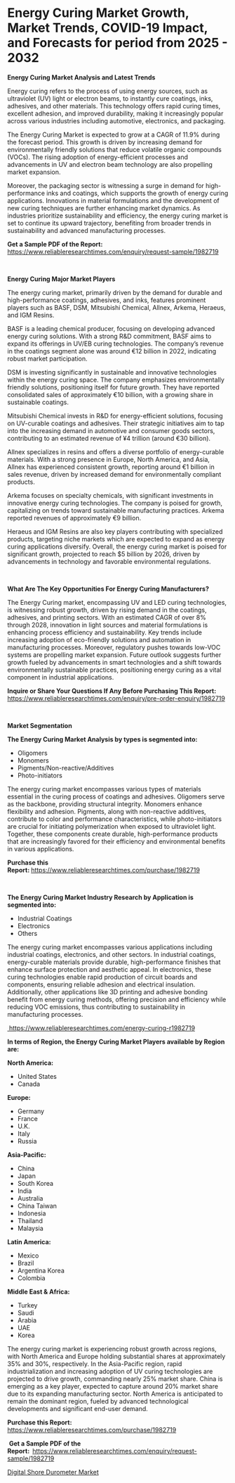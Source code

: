 <p><h1>Energy Curing Market Growth, Market Trends, COVID-19 Impact, and Forecasts for period from 2025 - 2032</h1></p><p><strong>Energy Curing Market Analysis and Latest Trends</strong></p>
<p><p>Energy curing refers to the process of using energy sources, such as ultraviolet (UV) light or electron beams, to instantly cure coatings, inks, adhesives, and other materials. This technology offers rapid curing times, excellent adhesion, and improved durability, making it increasingly popular across various industries including automotive, electronics, and packaging.</p><p>The Energy Curing Market is expected to grow at a CAGR of 11.9% during the forecast period. This growth is driven by increasing demand for environmentally friendly solutions that reduce volatile organic compounds (VOCs). The rising adoption of energy-efficient processes and advancements in UV and electron beam technology are also propelling market expansion. </p><p>Moreover, the packaging sector is witnessing a surge in demand for high-performance inks and coatings, which supports the growth of energy curing applications. Innovations in material formulations and the development of new curing techniques are further enhancing market dynamics. As industries prioritize sustainability and efficiency, the energy curing market is set to continue its upward trajectory, benefiting from broader trends in sustainability and advanced manufacturing processes.</p></p>
<p><strong>Get a Sample PDF of the Report:&nbsp;</strong> <a href="https://www.reliableresearchtimes.com/enquiry/request-sample/1982719?utm_campaign=2177&utm_medium=2&utm_source=Github&utm_content=ia&utm_term=20022025&utm_id=energy-curing">https://www.reliableresearchtimes.com/enquiry/request-sample/1982719</a></p>
<p>&nbsp;</p>
<p><strong>Energy Curing Major Market Players</strong></p>
<p><p>The energy curing market, primarily driven by the demand for durable and high-performance coatings, adhesives, and inks, features prominent players such as BASF, DSM, Mitsubishi Chemical, Allnex, Arkema, Heraeus, and IGM Resins. </p><p>BASF is a leading chemical producer, focusing on developing advanced energy curing solutions. With a strong R&D commitment, BASF aims to expand its offerings in UV/EB curing technologies. The company’s revenue in the coatings segment alone was around €12 billion in 2022, indicating robust market participation.</p><p>DSM is investing significantly in sustainable and innovative technologies within the energy curing space. The company emphasizes environmentally friendly solutions, positioning itself for future growth. They have reported consolidated sales of approximately €10 billion, with a growing share in sustainable coatings.</p><p>Mitsubishi Chemical invests in R&D for energy-efficient solutions, focusing on UV-curable coatings and adhesives. Their strategic initiatives aim to tap into the increasing demand in automotive and consumer goods sectors, contributing to an estimated revenue of ¥4 trillion (around €30 billion).</p><p>Allnex specializes in resins and offers a diverse portfolio of energy-curable materials. With a strong presence in Europe, North America, and Asia, Allnex has experienced consistent growth, reporting around €1 billion in sales revenue, driven by increased demand for environmentally compliant products.</p><p>Arkema focuses on specialty chemicals, with significant investments in innovative energy curing technologies. The company is poised for growth, capitalizing on trends toward sustainable manufacturing practices. Arkema reported revenues of approximately €9 billion.</p><p>Heraeus and IGM Resins are also key players contributing with specialized products, targeting niche markets which are expected to expand as energy curing applications diversify. Overall, the energy curing market is poised for significant growth, projected to reach $5 billion by 2026, driven by advancements in technology and favorable environmental regulations.</p></p>
<p>&nbsp;</p>
<p><strong>What Are The Key Opportunities For Energy Curing Manufacturers?</strong></p>
<p><p>The Energy Curing market, encompassing UV and LED curing technologies, is witnessing robust growth, driven by rising demand in the coatings, adhesives, and printing sectors. With an estimated CAGR of over 8% through 2028, innovation in light sources and material formulations is enhancing process efficiency and sustainability. Key trends include increasing adoption of eco-friendly solutions and automation in manufacturing processes. Moreover, regulatory pushes towards low-VOC systems are propelling market expansion. Future outlook suggests further growth fueled by advancements in smart technologies and a shift towards environmentally sustainable practices, positioning energy curing as a vital component in industrial applications.</p></p>
<p><strong>Inquire or Share Your Questions If Any Before Purchasing This Report:</strong> <a href="https://www.reliableresearchtimes.com/enquiry/pre-order-enquiry/1982719?utm_campaign=2177&utm_medium=2&utm_source=Github&utm_content=ia&utm_term=20022025&utm_id=energy-curing">https://www.reliableresearchtimes.com/enquiry/pre-order-enquiry/1982719</a></p>
<p>&nbsp;</p>
<p><strong>Market Segmentation</strong></p>
<p><strong>The Energy Curing Market Analysis by types is segmented into:</strong></p>
<p><ul><li>Oligomers</li><li>Monomers</li><li>Pigments/Non-reactive/Additives</li><li>Photo-initiators</li></ul></p>
<p><p>The energy curing market encompasses various types of materials essential in the curing process of coatings and adhesives. Oligomers serve as the backbone, providing structural integrity. Monomers enhance flexibility and adhesion. Pigments, along with non-reactive additives, contribute to color and performance characteristics, while photo-initiators are crucial for initiating polymerization when exposed to ultraviolet light. Together, these components create durable, high-performance products that are increasingly favored for their efficiency and environmental benefits in various applications.</p></p>
<p><strong>Purchase this Report:&nbsp;</strong><a href="https://www.reliableresearchtimes.com/purchase/1982719?utm_campaign=2177&utm_medium=2&utm_source=Github&utm_content=ia&utm_term=20022025&utm_id=energy-curing">https://www.reliableresearchtimes.com/purchase/1982719</a></p>
<p>&nbsp;</p>
<p><strong>The Energy Curing Market Industry Research by Application is segmented into:</strong></p>
<p><ul><li>Industrial Coatings</li><li>Electronics</li><li>Others</li></ul></p>
<p><p>The energy curing market encompasses various applications including industrial coatings, electronics, and other sectors. In industrial coatings, energy-curable materials provide durable, high-performance finishes that enhance surface protection and aesthetic appeal. In electronics, these curing technologies enable rapid production of circuit boards and components, ensuring reliable adhesion and electrical insulation. Additionally, other applications like 3D printing and adhesive bonding benefit from energy curing methods, offering precision and efficiency while reducing VOC emissions, thus contributing to sustainability in manufacturing processes.</p></p>
<p><a href="https://www.reliableresearchtimes.com/energy-curing-r1982719?utm_campaign=2177&utm_medium=2&utm_source=Github&utm_content=ia&utm_term=20022025&utm_id=energy-curing">&nbsp;https://www.reliableresearchtimes.com/energy-curing-r1982719</a></p>
<p><strong>In terms of Region, the Energy Curing Market Players available by Region are:</strong></p>
<p>
    <p> <strong> North America: </strong>
        <ul>
            <li>United States</li>
            <li>Canada</li>
        </ul>
        </p> 
    <p> <strong> Europe: </strong>
        <ul>
            <li>Germany</li>
            <li>France</li>
            <li>U.K.</li>
            <li>Italy</li>
            <li>Russia</li>
        </ul>
        </p> 
    <p> <strong> Asia-Pacific: </strong>
        <ul>
            <li>China</li>
            <li>Japan</li>
            <li>South Korea</li>
            <li>India</li>
            <li>Australia</li>
            <li>China Taiwan</li>
            <li>Indonesia</li>
            <li>Thailand</li>
            <li>Malaysia</li>
        </ul>
        </p> 
    <p> <strong> Latin America: </strong>
        <ul>
            <li>Mexico</li>
            <li>Brazil</li>
            <li>Argentina Korea</li>
            <li>Colombia</li>
        </ul>
        </p> 
    <p> <strong> Middle East & Africa: </strong>
        <ul>
            <li>Turkey</li>
            <li>Saudi</li>
            <li>Arabia</li>
            <li>UAE</li>
            <li>Korea</li>
        </ul>
    </p>
    </p>
<p><p>The energy curing market is experiencing robust growth across regions, with North America and Europe holding substantial shares at approximately 35% and 30%, respectively. In the Asia-Pacific region, rapid industrialization and increasing adoption of UV curing technologies are projected to drive growth, commanding nearly 25% market share. China is emerging as a key player, expected to capture around 20% market share due to its expanding manufacturing sector. North America is anticipated to remain the dominant region, fueled by advanced technological developments and significant end-user demand.</p></p>
<p><strong>Purchase this Report: </strong><a href="https://www.reliableresearchtimes.com/purchase/1982719?utm_campaign=2177&utm_medium=2&utm_source=Github&utm_content=ia&utm_term=20022025&utm_id=energy-curing">https://www.reliableresearchtimes.com/purchase/1982719</a></p>
<p>&nbsp;<strong>Get a Sample PDF of the Report:&nbsp;&nbsp;</strong><a href="https://www.reliableresearchtimes.com/enquiry/request-sample/1982719?utm_campaign=2177&utm_medium=2&utm_source=Github&utm_content=ia&utm_term=20022025&utm_id=energy-curing">https://www.reliableresearchtimes.com/enquiry/request-sample/1982719</a></p>
<p><strong></strong></p>
<p><p><a href="https://github.com/SamiaChowdhury801/Market-Research-Report-List-1/blob/main/digital-shore-durometer-market.md?utm_campaign=2177&utm_medium=2&utm_source=Github&utm_content=ia&utm_term=20022025&utm_id=energy-curing">Digital Shore Durometer Market</a></p></p>